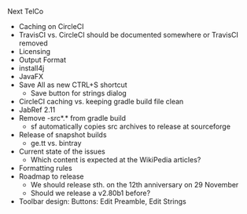 Next TelCo

- Caching on CircleCI
- TravisCI vs. CircleCI should be documented somewhere or TravisCI removed
- Licensing
- Output Format
- install4j
- JavaFX
- Save All as new CTRL+S shortcut
  - Save button for strings dialog
- CircleCI caching vs. keeping gradle build file clean
- JabRef 2.11
- Remove -src*.* from gradle build
  - sf automatically copies src archives to release at sourceforge
- Release of snapshot builds
  - ge.tt vs. bintray
- Current state of the issues
  - Which content is expected at the WikiPedia articles?
- Formatting rules
- Roadmap to release
  - We should release sth. on the 12th anniversary on 29 November
  - Should we release a v2.80b1 before?
- Toolbar design: Buttons: Edit Preamble, Edit Strings


